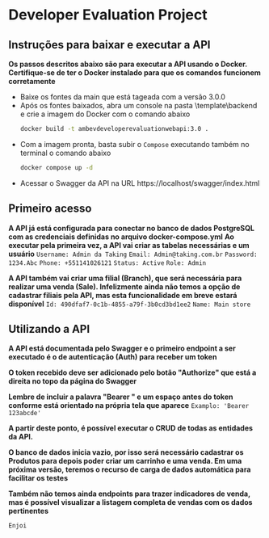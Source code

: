# Developer Evaluation Project


## Instruções para baixar e executar a API
**Os passos descritos abaixo são para executar a API usando o Docker. Certifique-se de ter o Docker instalado para que os comandos funcionem corretamente**

- Baixe os fontes da main que está tageada com a versão 3.0.0
- Após os fontes baixados, abra um console na pasta \template\backend e crie a imagem do Docker com o comando abaixo
  ```bash
  docker build -t ambevdeveloperevaluationwebapi:3.0 .
  ```
- Com a imagem pronta, basta subir o `Compose` executando também no terminal o comando abaixo
  ```bash
  docker compose up -d
  ```
- Acessar o Swagger da API na URL https://localhost/swagger/index.html

## Primeiro acesso
**A API já está configurada para conectar no banco de dados PostgreSQL com as credenciais definidas no arquivo docker-compose.yml**
**Ao executar pela primeira vez, a API vai criar as tabelas necessárias e um usuário**
`Username: Admin da Taking`
`Email: Admin@taking.com.br`
`Password: 1234.Abc`
`Phone: +551141026121`
`Status: Active`
`Role: Admin`

**A API também vai criar uma filial (Branch), que será necessária para realizar uma venda (Sale). Infelizmente ainda não temos a opção de cadastrar filiais pela API, mas esta funcionalidade em breve estará disponível**
`Id: 490dfaf7-0c1b-4855-a79f-3b0cd3bd1ee2`
`Name: Main store`

## Utilizando a API
**A API está documentada pelo Swagger e o primeiro endpoint a ser executado é o de autenticação (Auth) para receber um token**

**O token recebido deve ser adicionado pelo botão "Authorize" que está a direita no topo da página do Swagger**

**Lembre de incluir a palavra "Bearer " e um espaço antes do token conforme está orientado na própria tela que aparece**
`Examplo: 'Bearer 123abcde'`

**A partir deste ponto, é possível executar o CRUD de todas as entidades da API.**

**O banco de dados inicia vazio, por isso será necessário cadastrar os Produtos para depois poder criar um carrinho e uma venda. Em uma próxima versão, teremos o recurso de carga de dados automática para facilitar os testes**

**Também não temos ainda endpoints para trazer indicadores de venda, mas é possível visualizar a listagem completa de vendas com os dados pertinentes**

`Enjoi`